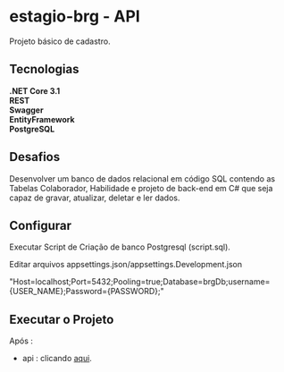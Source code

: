 # estagio-brg - API

Projeto básico de cadastro.

## Tecnologias

**.NET Core 3.1** <br>
**REST** <br>
**Swagger** <br>
**EntityFramework** <br>
**PostgreSQL** <br>

## Desafios
Desenvolver um banco de dados relacional em código SQL contendo as Tabelas Colaborador, Habilidade e projeto de back-end em C# que seja capaz de gravar, atualizar, deletar e ler dados.

## Configurar

Executar Script de Criação de banco Postgresql (script.sql).

Editar arquivos appsettings.json/appsettings.Development.json

  "Host=localhost;Port=5432;Pooling=true;Database=brgDb;username={USER_NAME};Password={PASSWORD};"

## Executar o Projeto

Após :
- api : clicando [aqui](http://localhost:54703/  "aqui").
